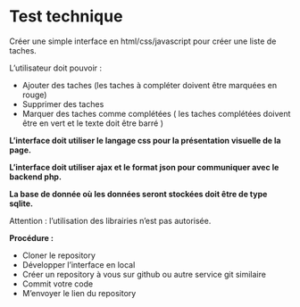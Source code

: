 # Test technique

Créer une simple interface en html/css/javascript pour créer une liste de taches.

L’utilisateur doit pouvoir :
-	Ajouter des taches (les taches à compléter doivent être marquées en rouge)
-	Supprimer des taches
-	Marquer des taches comme complétées ( les taches complétées doivent être en vert et le texte doit être barré )

**L’interface doit utiliser le langage css pour la présentation visuelle de la page.**

**L’interface doit utiliser ajax et le format json pour communiquer avec le backend php.**

**La base de donnée où les données seront stockées doit être de type sqlite.**

Attention : l’utilisation des librairies n’est pas autorisée.

**Procédure :**
-	Cloner le repository
-	Développer l’interface en local
-	Créer un repository à vous sur github ou autre service git similaire
-	Commit votre code
-	M’envoyer le lien du repository 
